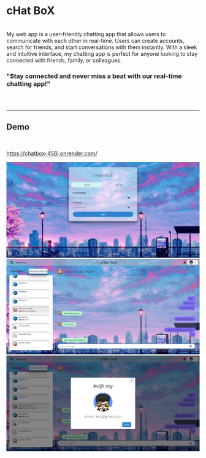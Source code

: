 cHat BoX
=====
<br>
My web app is a user-friendly chatting app that allows users to communicate with each other in real-time. Users can create accounts, search for friends, and start conversations with them instantly. With a sleek and intuitive interface, my chatting app is perfect for anyone looking to stay connected with friends, family, or colleagues.

<br>
<h3>
"Stay connected and never miss a beat with our real-time chatting app!"
<h3>
<br>
<hr>
<h2>Demo</h2>
<br>

https://chatbox-456l.onrender.com/

![](https://github.com/Avijit-roy/Chat-box/blob/main/Screenshots/Screenshot%202023-05-05%20211053.png)
![](https://github.com/Avijit-roy/Chat-box/blob/main/Screenshots/Screenshot%202023-05-05%20211550.png)
![](https://github.com/Avijit-roy/Chat-box/blob/main/Screenshots/Screenshot%202023-05-05%20211630.png)
